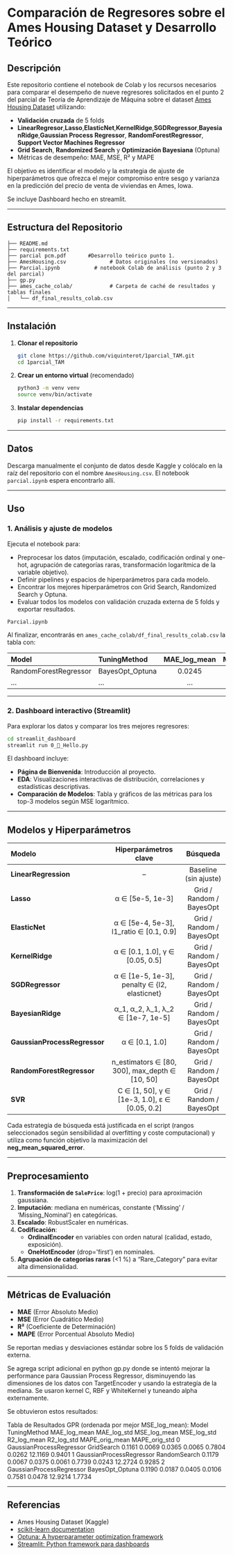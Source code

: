 # Comparación de Regresores sobre el Ames Housing Dataset y Desarrollo Teórico

## Descripción
Este repositorio contiene el notebook de Colab y los recursos necesarios para comparar el desempeño de nueve regresores solicitados en el punto 2 del parcial de Teoría de Aprendizaje de Máquina sobre el dataset [Ames Housing Dataset](https://www.kaggle.com/datasets/shashanknecrothapa/ames-housing-dataset) utilizando:

- **Validación cruzada** de 5 folds
- **LinearRegresor**,**Lasso**,**ElasticNet**,**KernelRidge**,**SGDRegressor**,**BayesianRidge**,**Gaussian Process Regressor**, **RandomForestRegressor**, **Support Vector Machines Regressor**  
- **Grid Search**, **Randomized Search** y **Optimización Bayesiana** (Optuna)  
- Métricas de desempeño: MAE, MSE, R² y MAPE  

El objetivo es identificar el modelo y la estrategia de ajuste de hiperparámetros que ofrezca el mejor compromiso entre sesgo y varianza en la predicción del precio de venta de viviendas en Ames, Iowa.

Se incluye Dashboard hecho en streamlit.

---

## Estructura del Repositorio

```
├── README.md
├── requirements.txt
├── parcial pcm.pdf       #Desarrollo teórico punto 1.
├── AmesHousing.csv              # Datos originales (no versionados)
├── Parcial.ipynb           # notebook Colab de análisis (punto 2 y 3 del parcial)
├── gp.py
├── ames_cache_colab/            # Carpeta de caché de resultados y tablas finales
│   └── df_final_results_colab.csv

```

---

## Instalación

1. **Clonar el repositorio**  
   ```bash
   git clone https://github.com/viquinterot/1parcial_TAM.git
   cd 1parcial_TAM
   ```

2. **Crear un entorno virtual** (recomendado)  
   ```bash
   python3 -m venv venv
   source venv/bin/activate
   ```

3. **Instalar dependencias**  
   ```bash
   pip install -r requirements.txt
   ```

---

## Datos

Descarga manualmente el conjunto de datos desde Kaggle y colócalo en la raíz del repositorio con el nombre `AmesHousing.csv`. El notebook `parcial.ipynb` espera encontrarlo allí.

---

## Uso

### 1. Análisis y ajuste de modelos

Ejecuta el notebook para:

- Preprocesar los datos (imputación, escalado, codificación ordinal y one-hot, agrupación de categorías raras, transformación logarítmica de la variable objetivo).  
- Definir pipelines y espacios de hiperparámetros para cada modelo.  
- Encontrar los mejores hiperparámetros con Grid Search, Randomized Search y Optuna.  
- Evaluar todos los modelos con validación cruzada externa de 5 folds y exportar resultados.

```bash
Parcial.ipynb
```

Al finalizar, encontrarás en `ames_cache_colab/df_final_results_colab.csv` la tabla con:

| Model                  | TuningMethod      | MAE_log_mean | MSE_log_mean | R2_log_mean | MAPE_orig_mean | … |
|:-----------------------|:------------------|:------------:|:------------:|:-----------:|:--------------:|:--|
| RandomForestRegressor  | BayesOpt_Optuna   |     0.0245   |     0.0012   |    0.9123   |     7.56 %     | … |
| …                      | …                 |     …        |     …        |    …        |     …          | … |

---

### 2. Dashboard interactivo (Streamlit)

Para explorar los datos y comparar los tres mejores regresores:

```bash
cd streamlit_dashboard
streamlit run 0_👋_Hello.py
```

El dashboard incluye:

- **Página de Bienvenida**: Introducción al proyecto.  
- **EDA**: Visualizaciones interactivas de distribución, correlaciones y estadísticas descriptivas.  
- **Comparación de Modelos**: Tabla y gráficos de las métricas para los top-3 modelos según MSE logarítmico.

---

## Modelos y Hiperparámetros

| Modelo                          | Hiperparámetros clave                                      | Búsqueda                          |
|:--------------------------------|:---------------------------------------------------------:|:---------------------------------:|
| **LinearRegression**            | –                                                         | Baseline (sin ajuste)             |
| **Lasso**                       | α ∈ [5e-5, 1e-3]                                           | Grid / Random / BayesOpt          |
| **ElasticNet**                  | α ∈ [5e-4, 5e-3], l1_ratio ∈ [0.1, 0.9]                    | Grid / Random / BayesOpt          |
| **KernelRidge**                 | α ∈ [0.1, 1.0], γ ∈ [0.05, 0.5]                             | Grid / Random / BayesOpt          |
| **SGDRegressor**                | α ∈ [1e-5, 1e-3], penalty ∈ {l2, elasticnet}              | Grid / Random / BayesOpt          |
| **BayesianRidge**               | α_1, α_2, λ_1, λ_2 ∈ [1e-7, 1e-5]                          | Grid / Random / BayesOpt          |
| **GaussianProcessRegressor**    | α ∈ [0.1, 1.0]                                            | Grid / Random / BayesOpt          |
| **RandomForestRegressor**       | n_estimators ∈ [80, 300], max_depth ∈ [10, 50]             | Grid / Random / BayesOpt          |
| **SVR**                         | C ∈ [1, 50], γ ∈ [1e-3, 1.0], ε ∈ [0.05, 0.2]              | Grid / Random / BayesOpt          |

Cada estrategia de búsqueda está justificada en el script (rangos seleccionados según sensibilidad al overfitting y coste computacional) y utiliza como función objetivo la maximización del **neg_mean_squared_error**.

---

## Preprocesamiento

1. **Transformación de `SalePrice`**: log(1 + precio) para aproximación gaussiana.  
2. **Imputación**: mediana en numéricas, constante (‘Missing’ / ‘Missing_Nominal’) en categóricas.  
3. **Escalado**: RobustScaler en numéricas.  
4. **Codificación**:  
   - **OrdinalEncoder** en variables con orden natural (calidad, estado, exposición).  
   - **OneHotEncoder** (drop='first') en nominales.  
5. **Agrupación de categorías raras** (<1 %) a “Rare_Category” para evitar alta dimensionalidad.

---

## Métricas de Evaluación

- **MAE** (Error Absoluto Medio)  
- **MSE** (Error Cuadrático Medio)  
- **R²** (Coeficiente de Determinación)  
- **MAPE** (Error Porcentual Absoluto Medio)  

Se reportan medias y desviaciones estándar sobre los 5 folds de validación externa.

Se agrega script adicional en python gp.py donde se intentó mejorar la performance para Gaussian Process Regressor, disminuyendo las dimensiones de los datos con TargetEncoder y usando la estrategía de la mediana. Se usaron kernel C, RBF y WhiteKernel y tuneando alpha externamente. 

Se obtuvieron estos resultados: 

Tabla de Resultados GPR (ordenada por mejor MSE_log_mean):
                      Model     TuningMethod  MAE_log_mean  MAE_log_std  MSE_log_mean  MSE_log_std  R2_log_mean  R2_log_std  MAPE_orig_mean  MAPE_orig_std
0  GaussianProcessRegressor       GridSearch        0.1161       0.0069        0.0365       0.0065       0.7804      0.0262         12.1169         0.9401
1  GaussianProcessRegressor     RandomSearch        0.1179       0.0067        0.0375       0.0061       0.7739      0.0243         12.2724         0.9285
2  GaussianProcessRegressor  BayesOpt_Optuna        0.1190       0.0187        0.0405       0.0106       0.7581      0.0478         12.9214         1.7734

---

## Referencias

- Ames Housing Dataset (Kaggle)  
- [scikit-learn documentation](https://scikit-learn.org/)  
- [Optuna: A hyperparameter optimization framework](https://optuna.org/)  
- [Streamlit: Python framework para dashboards](https://streamlit.io/)
